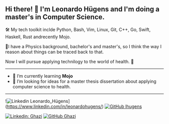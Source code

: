 ## Hi there! 👋 I'm Leonardo Hügens and I'm doing a master's in Computer Science.

🛠️ My tech toolkit inclde Python, Bash, Vim, Linux, Git, C++, Go, Swift, Haskell, Rust andrecently Mojo.

🧠I have a Physics background, bachelor's and master's, so I think the way I reason about things can be traced back to that.

Now I will pursue applying technilogy to the world of health. 🌟

---

- 🌱 I’m currently learning **Mojo**
- 🤔 I’m looking for ideas for a master thesis dissertation about applying computer science to health.

---

!![Linkedin Leonardo_Hügens](https://img.shieldsblue?at-square&logo=Linkedin&logoColor=white&link=https://www.linkedin.com/in/leonardohugens/)](https://www.linkedin.com/in/leonardohugens/)
[![GitHub lhugens](https://img.shields.io/github/followers/gkhan205?label=follow&style=social)](https://github.com/lhugens)

[![Linkedin: Ghazi](https://img.shields.io/badge/-Ghazi-blue?style=flat-square&logo=Linkedin&logoColor=white&link=https://www.linkedin.com/in/ghazi-khan/)](https://www.linkedin.com/in/ghazi-khan/)
[![GitHub Ghazi](https://img.shields.io/github/followers/gkhan205?label=follow&style=social)](https://github.com/gkhan205)
